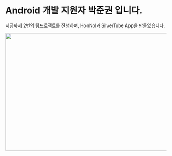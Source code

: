 # Android 개발 지원자 박준권 입니다.

지금까지 2번의 팀프로젝트를 진행하며,
HonNol과 SilverTube App을 만들었습니다.

<img src="https://i.esdrop.com/d/pLNLVMFlkr.jpg.sthumb"  width="700" height="370">

